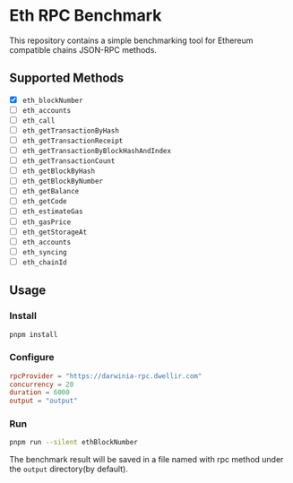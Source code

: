 # Eth RPC Benchmark

This repository contains a simple benchmarking tool for Ethereum compatible chains JSON-RPC methods. 

## Supported Methods

- [x] `eth_blockNumber`
- [ ] `eth_accounts`
- [ ] `eth_call`
- [ ] `eth_getTransactionByHash`
- [ ] `eth_getTransactionReceipt`
- [ ] `eth_getTransactionByBlockHashAndIndex`
- [ ] `eth_getTransactionCount`
- [ ] `eth_getBlockByHash`
- [ ] `eth_getBlockByNumber`
- [ ] `eth_getBalance`
- [ ] `eth_getCode`
- [ ] `eth_estimateGas`
- [ ] `eth_gasPrice`
- [ ] `eth_getStorageAt`
- [ ] `eth_accounts`
- [ ] `eth_syncing`
- [ ] `eth_chainId`

## Usage

### Install

```sh
pnpm install
```

### Configure

```toml
rpcProvider = "https://darwinia-rpc.dwellir.com"
concurrency = 20
duration = 6000
output = "output"
```

### Run

```sh
pnpm run --silent ethBlockNumber
```

The benchmark result will be saved in a file named with rpc method under the `output` directory(by default). 
